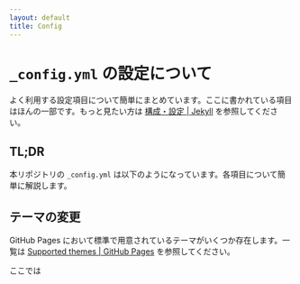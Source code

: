 ```yaml
---
layout: default
title: Config
---
```


# `_config.yml` の設定について

よく利用する設定項目について簡単にまとめています。ここに書かれている項目はほんの一部です。もっと見たい方は [構成・設定 | Jekyll](http://jekyllrb-ja.github.io/docs/configuration/) を参照してください。

## TL;DR

本リポジトリの `_config.yml` は以下のようになっています。各項目について簡単に解説します。



## テーマの変更

GitHub Pages において標準で用意されているテーマがいくつか存在します。一覧は [Supported themes | GitHub Pages](https://pages.github.com/themes/) を参照してください。

ここでは
